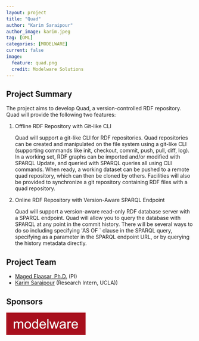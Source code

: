 ```yaml
---
layout: project
title: "Quad"
author: "Karim Saraipour"
author_image: karim.jpeg
tag: [OML]
categories: [MODELWARE]
current: false
image:
  feature: quad.png
  credit: Modelware Solutions
---
```


## Project Summary

The project aims to develop Quad, a version-controlled RDF repository. Quad will provide the following two features:

1. Offline RDF Repository with Git-like CLI

   Quad will support a git-like CLI for RDF repositories. Quad repositories can be created and manipulated on the file system using a git-like CLI (supporting commands like init, checkout, commit, push, pull, diff, log). In a working set, RDF graphs can be imported and/or modified with SPARQL Update, and queried with SPARQL queries all using CLI commands. When ready, a working dataset can be pushed to a remote quad repository, which can then be cloned by others. Facilities will also be provided to synchronize a git repository containing RDF files with a quad repository.

1. Online RDF Repository with Version-Aware SPARQL Endpoint

   Quad will support a version-aware read-only RDF database server with a SPARQL endpoint. Quad will allow you to query the database with SPARQL at any point in the commit history. There will be several ways to do so including specifying 'AS OF <version>` clause in the SPARQL query, specifying <version> as a parameter in the SPARQL endpoint URL, or by querying the history metadata directly.

## Project Team

- [Maged Elaasar, Ph.D.](/contributors/Maged%20Elaasar.html) (PI)
- [Karim Saraipour](https://www.linkedin.com/in/karimsara/) (Research Intern, UCLA))

## Sponsors

[![Modelware](/assets/img/modelware.png)](https://modelware.io/)